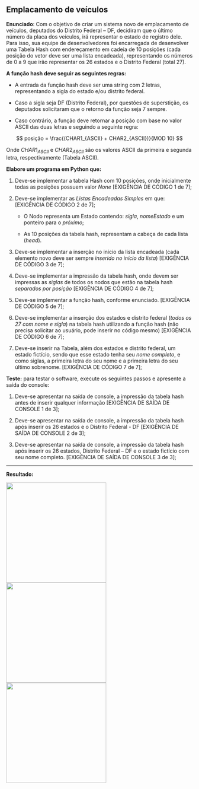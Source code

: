 ## Emplacamento de veículos

**Enunciado**: Com o objetivo de criar um sistema novo de emplacamento de veículos, deputados do Distrito Federal – DF, decidiram que o último número da placa dos veículos, irá representar o estado de registro dele. Para isso, sua equipe de desenvolvedores foi encarregada de desenvolver uma Tabela Hash com endereçamento em cadeia de 10 posições (cada posição do vetor deve ser uma lista encadeada), representando os números de 0 a 9 que irão representar os 26 estados e o Distrito Federal (total 27). 

 

**A função hash deve seguir as seguintes regras:**

* A entrada da função hash deve ser uma string com 2 letras, representando a sigla do estado e/ou distrito federal. 

* Caso a sigla seja DF (Distrito Federal), por questões de superstição, os deputados solicitaram que o retorno da função seja 7 sempre. 

* Caso contrário, a função deve retornar a posição com base no valor ASCII das duas letras e seguindo a seguinte regra: 

$$
posição = \frac{(CHAR1_{ASCII} + CHAR2_{ASCII})}{MOD 10}
$$
 

Onde $CHAR1_{ASCII}$ e $CHAR2_{ASCII}$ são os valores ASCII da primeira e segunda letra, respectivamente (Tabela ASCII).


**Elabore um programa em Python que:** 

1. Deve-se implementar a tabela Hash com 10 posições, onde inicialmente todas as posições possuem valor *None* [EXIGÊNCIA DE CÓDIGO 1 de 7]; 

2. Deve-se implementar as *Listas Encadeadas Simples* em que: [EXIGÊNCIA DE CÓDIGO 2 de 7]; 

    - O Nodo representa um Estado contendo: *sigla*, *nomeEstado* e um ponteiro para o *próximo*; 

    - As 10 posições da tabela hash, representam a cabeça de cada lista (*head*). 

3. Deve-se implementar a inserção no início da lista encadeada (cada elemento novo deve ser sempre *inserido no início da lista*) [EXIGÊNCIA DE CÓDIGO 3 de 7]; 

4. Deve-se implementar a impressão da tabela hash, onde devem ser impressas as *siglas* de todos os nodos que estão na tabela hash *separados por posição* [EXIGÊNCIA DE CÓDIGO 4 de 7]; 

5. Deve-se implementar a função hash, conforme enunciado. [EXIGÊNCIA DE CÓDIGO 5 de 7]; 

6. Deve-se implementar a inserção dos estados e distrito federal (*todos os 27 com nome e sigla*) na tabela hash utilizando a função hash (não precisa solicitar ao usuário, pode inserir no código mesmo) [EXIGÊNCIA DE CÓDIGO 6 de 7]; 

7. Deve-se inserir na Tabela, além dos estados e distrito federal, um estado fictício, sendo que esse estado tenha seu *nome completo*, e como siglas, a primeira letra do seu nome e a primeira letra do seu último sobrenome. [EXIGÊNCIA DE CÓDIGO 7 de 7];


**Teste:** para testar o software, execute os seguintes passos e apresente a saída do console: 

1. Deve-se apresentar na saída de console, a impressão da tabela hash antes de inserir qualquer informação [EXIGÊNCIA DE SAÍDA DE CONSOLE 1 de 3]; 

2. Deve-se apresentar na saída de console, a impressão da tabela hash após inserir os 26 estados e o Distrito Federal - DF [EXIGÊNCIA DE SAÍDA DE CONSOLE 2 de 3];  

3. Deve-se apresentar na saída de console, a impressão da tabela hash após inserir os 26 estados, Distrito Federal – DF e o estado fictício com seu nome completo. [EXIGÊNCIA DE SAÍDA DE CONSOLE 3 de 3];
---
**Resultado:**

<div>
    <img src="img/image.png" width="270px">
    <img src="img/image-1.png"  width="270px">
    <img src="img/image-2.png"  width="270px">
</div>
